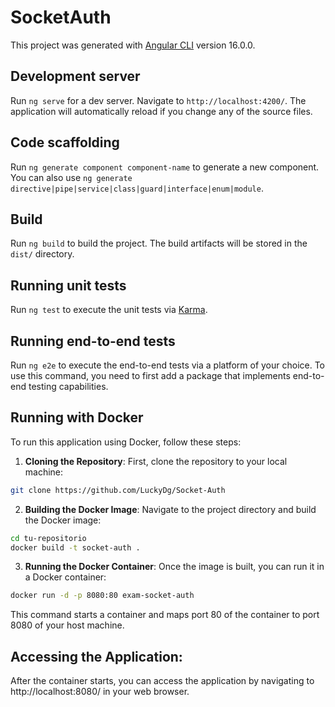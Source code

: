 # SocketAuth

This project was generated with [Angular CLI](https://github.com/angular/angular-cli) version 16.0.0.

## Development server

Run `ng serve` for a dev server. Navigate to `http://localhost:4200/`. The application will automatically reload if you change any of the source files.

## Code scaffolding

Run `ng generate component component-name` to generate a new component. You can also use `ng generate directive|pipe|service|class|guard|interface|enum|module`.

## Build

Run `ng build` to build the project. The build artifacts will be stored in the `dist/` directory.

## Running unit tests

Run `ng test` to execute the unit tests via [Karma](https://karma-runner.github.io).

## Running end-to-end tests

Run `ng e2e` to execute the end-to-end tests via a platform of your choice. To use this command, you need to first add a package that implements end-to-end testing capabilities.

## Running with Docker

To run this application using Docker, follow these steps:

1. **Cloning the Repository**:
First, clone the repository to your local machine:
```bash
git clone https://github.com/LuckyDg/Socket-Auth
```
2. **Building the Docker Image**:
Navigate to the project directory and build the Docker image:
```bash
cd tu-repositorio
docker build -t socket-auth .
```
3. **Running the Docker Container**:
Once the image is built, you can run it in a Docker container:

```bash
docker run -d -p 8080:80 exam-socket-auth
```
This command starts a container and maps port 80 of the container to port 8080 of your host machine.

## Accessing the Application:
After the container starts, you can access the application by navigating to http://localhost:8080/ in your web browser.



